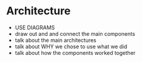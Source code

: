 # Architecture
- USE DIAGRAMS
- draw out and and connect the main components
- talk about the main architectures
- talk about WHY we chose to use what we did
- talk about how the components worked together
